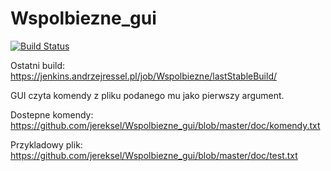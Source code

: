 # Wspolbiezne_gui

[![Build Status](https://travis-ci.org/jereksel/Wspolbiezne_gui.svg?branch=master)](https://travis-ci.org/jereksel/Wspolbiezne_gui)

Ostatni build: https://jenkins.andrzejressel.pl/job/Wspolbiezne/lastStableBuild/

GUI czyta komendy z pliku podanego mu jako pierwszy argument.

Dostepne komendy: https://github.com/jereksel/Wspolbiezne_gui/blob/master/doc/komendy.txt

Przykladowy plik: https://github.com/jereksel/Wspolbiezne_gui/blob/master/doc/test.txt
